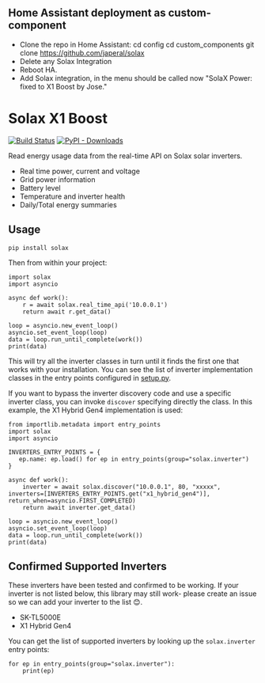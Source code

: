 ## Home Assistant deployment as custom-component
- Clone the repo in Home Assistant: 
    cd config
    cd custom_components
    git clone https://github.com/japeral/solax
- Delete any Solax Integration
- Reboot HA.
- Add Solax integration, in the menu should be called now "SolaX Power: fixed to X1 Boost by Jose."

# Solax X1 Boost

[![Build Status](https://github.com/squishykid/solax/workflows/tests/badge.svg)](https://github.com/squishykid/solax/actions)
[![PyPI - Downloads](https://img.shields.io/pypi/dm/solax.svg)](https://pypi.org/project/solax)

Read energy usage data from the real-time API on Solax solar inverters.

* Real time power, current and voltage
* Grid power information
* Battery level
* Temperature and inverter health
* Daily/Total energy summaries

## Usage

`pip install solax`

Then from within your project:

```
import solax
import asyncio

async def work():
    r = await solax.real_time_api('10.0.0.1')
    return await r.get_data()

loop = asyncio.new_event_loop()
asyncio.set_event_loop(loop)
data = loop.run_until_complete(work())
print(data)
```

This will try all the inverter classes in turn until it finds the first one that works with your installation. You can see the list of inverter implementation classes in the entry points configured in [setup.py](setup.py).

If you want to bypass the inverter discovery code and use a specific inverter class, you can invoke `discover` specifying directly the class. In this example, the X1 Hybrid Gen4 implementation is used:

```
from importlib.metadata import entry_points
import solax
import asyncio

INVERTERS_ENTRY_POINTS = {
   ep.name: ep.load() for ep in entry_points(group="solax.inverter")
}

async def work():
    inverter = await solax.discover("10.0.0.1", 80, "xxxxx", inverters=[INVERTERS_ENTRY_POINTS.get("x1_hybrid_gen4")], return_when=asyncio.FIRST_COMPLETED)
    return await inverter.get_data()

loop = asyncio.new_event_loop()
asyncio.set_event_loop(loop)
data = loop.run_until_complete(work())
print(data)
```

## Confirmed Supported Inverters

These inverters have been tested and confirmed to be working. If your inverter is not listed below, this library may still work- please create an issue so we can add your inverter to the list 😊.

* SK-TL5000E
* X1 Hybrid Gen4

You can get the list of supported inverters by looking up the `solax.inverter` entry points:

```
for ep in entry_points(group="solax.inverter"):
    print(ep)
```

